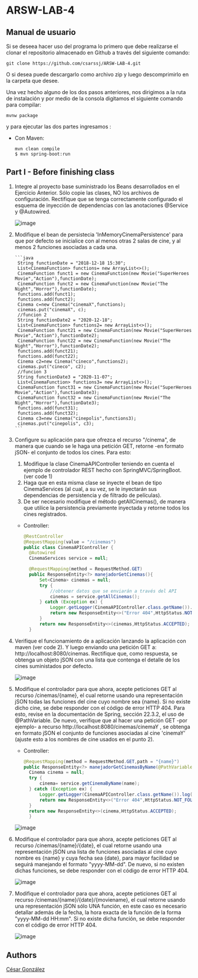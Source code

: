 # ARSW-LAB-4

## Manual de usuario

Si se deseea hacer uso del programa lo primero que debe realizarse el clonar el repositorio almacenado en Github a través del siguiente comando:

```
git clone https://github.com/csarssj/ARSW-LAB-4.git

```
O si desea puede descargarlo como archivo zip y luego descomprimirlo en la carpeta que desee.

Una vez hecho alguno de los dos pasos anteriores, nos dirigimos a la ruta de instalación y por medio de la consola digitamos el siguiente comando para compilar:

```
mvnw package
```
y para ejecutar las dos partes ingresamos :
 
 * Con Maven:
 	```
	mvn clean compile
	$ mvn spring-boot:run
	```
## Part I - Before finishing class

1. Integre al proyecto base suministrado los Beans desarrollados en el Ejercicio Anterior. Sólo copie las clases, NO los archivos de configuración. Rectifique que se tenga correctamente configurado el esquema de inyección de dependencias con las anotaciones @Service y @Autowired.
	
	![image](https://github.com/csarssj/ARSW-LAB-4/blob/master/img/1.png)
	
2. Modifique el bean de persistecia 'InMemoryCinemaPersistence' para que por defecto se inicialice con al menos otras 2 salas de cine, y al menos 2 funciones asociadas a cada una.
	
	   ```java
		String functionDate = "2018-12-18 15:30";
        List<CinemaFunction> functions= new ArrayList<>();
        CinemaFunction funct1 = new CinemaFunction(new Movie("SuperHeroes Movie","Action"),functionDate);
        CinemaFunction funct2 = new CinemaFunction(new Movie("The Night","Horror"),functionDate);
        functions.add(funct1);
        functions.add(funct2);
        Cinema c=new Cinema("cinemaX",functions);
        cinemas.put("cinemaX", c);
        //funcion 2
        String functionDate2 = "2020-12-18";
        List<CinemaFunction> functions2= new ArrayList<>();
        CinemaFunction funct21 = new CinemaFunction(new Movie("SuperHeroes Movie","Action"),functionDate2);
        CinemaFunction funct22 = new CinemaFunction(new Movie("The Night","Horror"),functionDate2);
        functions.add(funct21);
        functions.add(funct22);
        Cinema c2=new Cinema("cineco",functions2);
        cinemas.put("cineco", c2);
        //funcion 3
        String functionDate3 = "2020-11-07";
        List<CinemaFunction> functions3= new ArrayList<>();
        CinemaFunction funct31 = new CinemaFunction(new Movie("SuperHeroes Movie","Action"),functionDate3);
        CinemaFunction funct32 = new CinemaFunction(new Movie("The Night","Horror"),functionDate3);
        functions.add(funct31);
        functions.add(funct32);
        Cinema c3=new Cinema("cinepolis",functions3);
        cinemas.put("cinepolis", c3);
	   ```

3. Configure su aplicación para que ofrezca el recurso "/cinema", de manera que cuando se le haga una petición GET, retorne -en formato jSON- el conjunto de todos los cines. Para esto:
	1. Modifique la clase CinemaAPIController teniendo en cuenta el ejemplo de controlador REST hecho con SpringMVC/SpringBoot. (ver code 1)
	2. Haga que en esta misma clase se inyecte el bean de tipo CinemaServices (al cual, a su vez, se le inyectarán sus dependencias de persistencia y de filtrado de películas).	
	3. De ser necesario modifique el método getAllCinemas(), de manera que utilice la persistencia previamente inyectada y retorne todos los cines registrados.
	
	- Controller: 
	  
	  ```java
	  @RestController
	  @RequestMapping(value = "/cinemas")
	  public class CinemaAPIController {
		@Autowired
		CinemaServices service = null;

		@RequestMapping(method = RequestMethod.GET)
		public ResponseEntity<?> manejadorGetCinemas(){
			Set<Cinema> cinemas = null;
			try {
				//obtener datos que se enviarán a través del API
				cinemas = service.getAllCinemas();
			} catch (Exception ex) {
				Logger.getLogger(CinemaAPIController.class.getName()).log(Level.SEVERE, null, ex);
				return new ResponseEntity<>("Error 404",HttpStatus.NOT_FOUND);
			} 
			return new ResponseEntity<>(cinemas,HttpStatus.ACCEPTED);
		}		
	  ```
4. Verifique el funcionamiento de a aplicación lanzando la aplicación con maven (ver code 2). Y luego enviando una petición GET a:  http://localhost:8080/cinemas. Rectifique que, como respuesta, se obtenga un objeto jSON con una lista que contenga el detalle de los cines suministados por defecto. 	

	![image](https://github.com/csarssj/ARSW-LAB-4/blob/master/img/2.png)
	
5. Modifique el controlador para que ahora, acepte peticiones GET al recurso /cinemas/{name}, el cual retorne usando una representación jSON todas las funciones del cine cuyo nombre sea {name}. Si no existe dicho cine, se debe responder con el código de error HTTP 404. Para esto, revise en la documentación de Spring, sección 22.3.2, el uso de @PathVariable. De nuevo, verifique que al hacer una petición GET -por ejemplo- a recurso http://localhost:8080/cinemas/cinemaY , se obtenga en formato jSON el conjunto de funciones asociadas al cine 'cinemaY' (ajuste esto a los nombres de cine usados en el punto 2).
	- Controller: 
	  
	  ```java
	  @RequestMapping(method = RequestMethod.GET,path = "{name}")
	  public ResponseEntity<?> manejadorGetCinemasByName(@PathVariable String name ){
		Cinema cinema = null;
	    try {
	    	cinema= service.getCinemaByName(name);
	    } catch (Exception ex) {
	        Logger.getLogger(CinemaAPIController.class.getName()).log(Level.SEVERE, null, ex);
	        return new ResponseEntity<>("Error 404",HttpStatus.NOT_FOUND);
	    } 
        return new ResponseEntity<>(cinema,HttpStatus.ACCEPTED);
		}		
	  ```
	![image](https://github.com/csarssj/ARSW-LAB-4/blob/master/img/3.png)

6. Modifique el controlador para que ahora, acepte peticiones GET al recurso /cinemas/{name}/{date}, el cual retorne usando una representación jSON una lista de funciones asociadas al cine cuyo nombre es {name} y cuya fecha sea {date}, para mayor facilidad se seguirá manejando el formato "yyyy-MM-dd". De nuevo, si no existen dichas funciones, se debe responder con el código de error HTTP 404. 

	![image](https://github.com/csarssj/ARSW-LAB-4/blob/master/img/4.png)

7. Modifique el controlador para que ahora, acepte peticiones GET al recurso /cinemas/{name}/{date}/{moviename}, el cual retorne usando una representación jSON sólo UNA función, en este caso es necesario detallar además de la fecha, la hora exacta de la función de la forma "yyyy-MM-dd HH:mm". Si no existe dicha función, se debe responder con el código de error HTTP 404.
	
	![image](https://github.com/csarssj/ARSW-LAB-4/blob/master/img/5.png)
	
## Authors

[César González](https://github.com/csarssj) 
